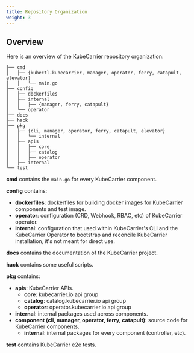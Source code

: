 ```yaml
---
title: Repository Organization
weight: 3
---
```


## Overview
Here is an overview of the KubeCarrier repository organization:
```
├── cmd
│   ├── {kubectl-kubecarrier, manager, operator, ferry, catapult, elevator}
│   │   └── main.go
├── config
│   ├── dockerfiles
│   ├── internal
│   │   ├── {manager, ferry, catapult}
│   └── operator
├── docs
├── hack
├── pkg
│   ├── {cli, manager, operator, ferry, catapult, elevator}
│   │   └── internal
│   ├── apis
│   │   ├── core
│   │   ├── catalog
│   │   ├── operator
│   ├── internal
└── test
```

**cmd** contains the `main.go` for every KubeCarrier component.

**config** contains:
- **dockerfiles**: dockerfiles for building docker images for KubeCarrier components and test image.
- **operator**: configuration (CRD, Webhook, RBAC, etc) of KubeCarrier operator.
- **internal**: configuration that used within KubeCarrier's CLI and the KubeCarrier Operator to bootstrap and reconcile KubeCarrier installation, it's not meant for direct use.

**docs** contains the documentation of the KubeCarrier project.

**hack** contains some useful scripts.

**pkg** contains:
- **apis**: KubeCarrier APIs.
    - **core**: kubecarrier.io api group
    - **catalog**: catalog.kubecarrier.io api group
    - **operator**: operator.kubecarrier.io api group
- **internal**: internal packages used across components.
- **component (cli, manager, operator, ferry, catapult)**: source code for KubeCarrier components.
    - **internal**: internal packages for every component (controller, etc).

**test** contains KubeCarrier e2e tests.
